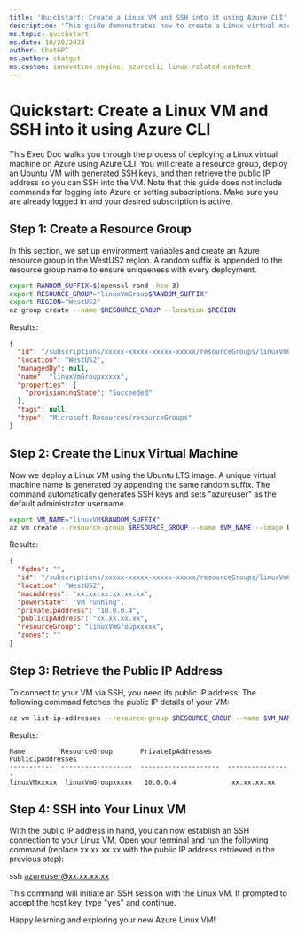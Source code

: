 ```yaml
---
title: 'Quickstart: Create a Linux VM and SSH into it using Azure CLI'
description: 'This guide demonstrates how to create a Linux virtual machine on Azure using Azure CLI, retrieve its public IP address, and then connect via SSH. All steps are automated using environment variables with unique random suffixes where needed.'
ms.topic: quickstart
ms.date: 10/20/2023
author: ChatGPT
ms.author: chatgpt
ms.custom: innovation-engine, azurecli, linux-related-content
---
```


# Quickstart: Create a Linux VM and SSH into it using Azure CLI

This Exec Doc walks you through the process of deploying a Linux virtual machine on Azure using Azure CLI. You will create a resource group, deploy an Ubuntu VM with generated SSH keys, and then retrieve the public IP address so you can SSH into the VM. Note that this guide does not include commands for logging into Azure or setting subscriptions. Make sure you are already logged in and your desired subscription is active.

## Step 1: Create a Resource Group

In this section, we set up environment variables and create an Azure resource group in the WestUS2 region. A random suffix is appended to the resource group name to ensure uniqueness with every deployment.

```bash
export RANDOM_SUFFIX=$(openssl rand -hex 3)
export RESOURCE_GROUP="linuxVmGroup$RANDOM_SUFFIX"
export REGION="WestUS2"
az group create --name $RESOURCE_GROUP --location $REGION
```

Results:

<!-- expected_similarity=0.3 -->

```JSON
{
  "id": "/subscriptions/xxxxx-xxxxx-xxxxx-xxxxx/resourceGroups/linuxVmGroupxxxxx",
  "location": "WestUS2",
  "managedBy": null,
  "name": "linuxVmGroupxxxxx",
  "properties": {
    "provisioningState": "Succeeded"
  },
  "tags": null,
  "type": "Microsoft.Resources/resourceGroups"
}
```

## Step 2: Create the Linux Virtual Machine

Now we deploy a Linux VM using the Ubuntu LTS image. A unique virtual machine name is generated by appending the same random suffix. The command automatically generates SSH keys and sets "azureuser" as the default administrator username.

```bash
export VM_NAME="linuxVM$RANDOM_SUFFIX"
az vm create --resource-group $RESOURCE_GROUP --name $VM_NAME --image UbuntuLTS --admin-username azureuser --generate-ssh-keys
```

Results:

<!-- expected_similarity=0.3 -->

```JSON
{
  "fqdns": "",
  "id": "/subscriptions/xxxxx-xxxxx-xxxxx-xxxxx/resourceGroups/linuxVmGroupxxxxx/providers/Microsoft.Compute/virtualMachines/linuxVMxxxxx",
  "location": "WestUS2",
  "macAddress": "xx:xx:xx:xx:xx:xx",
  "powerState": "VM running",
  "privateIpAddress": "10.0.0.4",
  "publicIpAddress": "xx.xx.xx.xx",
  "resourceGroup": "linuxVmGroupxxxxx",
  "zones": ""
}
```

## Step 3: Retrieve the Public IP Address

To connect to your VM via SSH, you need its public IP address. The following command fetches the public IP details of your VM:

```bash
az vm list-ip-addresses --resource-group $RESOURCE_GROUP --name $VM_NAME --output table
```

Results:

<!-- expected_similarity=0.3 -->

```console
Name         ResourceGroup       PrivateIpAddresses    PublicIpAddresses
-----------  ------------------  --------------------  ----------------
linuxVMxxxxx  linuxVmGroupxxxxx   10.0.0.4              xx.xx.xx.xx
```

## Step 4: SSH into Your Linux VM

With the public IP address in hand, you can now establish an SSH connection to your Linux VM. Open your terminal and run the following command (replace xx.xx.xx.xx with the public IP address retrieved in the previous step):

ssh azureuser@xx.xx.xx.xx

This command will initiate an SSH session with the Linux VM. If prompted to accept the host key, type "yes" and continue.

Happy learning and exploring your new Azure Linux VM!